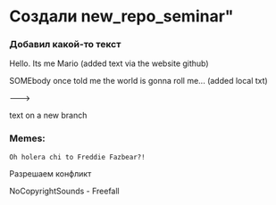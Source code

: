 # Создали new_repo_seminar"

### Добавил какой-то текст

Hello. Its me Mario (added text via the website github)

SOMEbody once told me the world is gonna roll me... (added local txt)

--->

text on a new branch


### Memes:

``Oh holera chi to Freddie Fazbear?!``

Разрешаем конфликт

NoCopyrightSounds - Freefall
